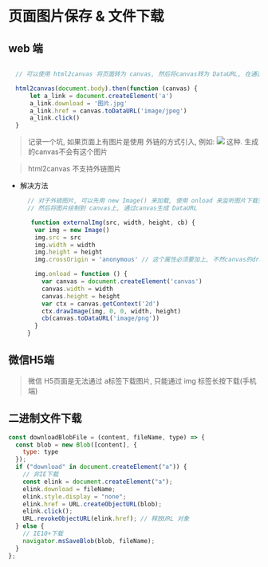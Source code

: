 

# 页面图片保存 & 文件下载

## web 端

```javaScript

  // 可以使用 html2canvas 将页面转为 canvas, 然后将canvas转为 DataURL, 在通过 a标签下载

  html2canvas(document.body).then(function (canvas) {   
      let a_link = document.createElement('a')
      a_link.download = '图片.jpg'
      a_link.href = canvas.toDataURL('image/jpeg')
      a_link.click()
  }

```
> 记录一个坑, 如果页面上有图片是使用 外链的方式引入, 例如: <img src="http://xxx"> 这种. 生成的canvas不会有这个图片

> html2canvas 不支持外链图片

+ 解决方法
  ```javaScript
    // 对于外链图片, 可以先用 new Image() 来加载, 使用 onload 来监听图片下载完成
    // 然后将图片绘制到 canvas上, 通过canvas生成 DataURL

     function externalImg(src, width, height, cb) {
      var img = new Image()
      img.src = src
      img.width = width
      img.height = height
      img.crossOrigin = 'anonymous' // 这个属性必须要加上, 不然canvas的drawImage 会报错(判定为不同源, 污染了canvas)

      img.onload = function () {
        var canvas = document.createElement('canvas')
        canvas.width = width
        canvas.height = height
        var ctx = canvas.getContext('2d')
        ctx.drawImage(img, 0, 0, width, height)
        cb(canvas.toDataURL('image/png'))
      }
    }
  ```

## 微信H5端

> 微信 H5页面是无法通过 a标签下载图片, 只能通过 img 标签长按下载(手机端)

## 二进制文件下载

```javaScript
const downloadBlobFile = (content, fileName, type) => {
  const blob = new Blob([content], {
    type: type
  });
  if ("download" in document.createElement("a")) {
    // 非IE下载
    const elink = document.createElement("a");
    elink.download = fileName;
    elink.style.display = "none";
    elink.href = URL.createObjectURL(blob);
    elink.click();
    URL.revokeObjectURL(elink.href); // 释放URL 对象
  } else {
    // IE10+下载
    navigator.msSaveBlob(blob, fileName);
  }
};
```

